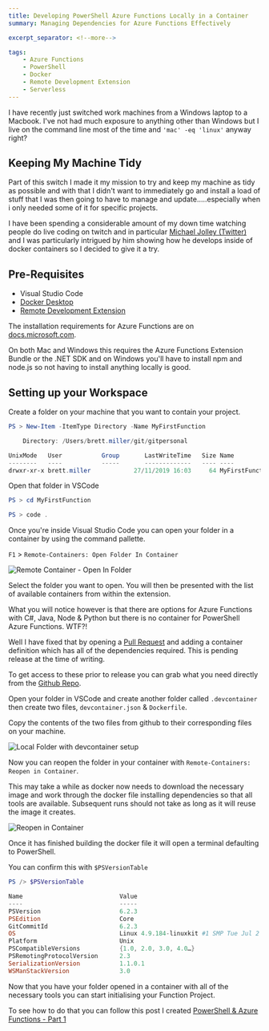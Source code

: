 ```yaml
---
title: Developing PowerShell Azure Functions Locally in a Container
summary: Managing Dependencies for Azure Functions Effectively

excerpt_separator: <!--more-->

tags:
    - Azure Functions
    - PowerShell
    - Docker
    - Remote Development Extension
    - Serverless
---
```


I have recently just switched work machines from a Windows laptop to a Macbook. I've not had much exposure to anything other than Windows but I live on the command line most of the time and `'mac' -eq 'linux'` anyway right?

## Keeping My Machine Tidy

Part of this switch I made it my mission to try and keep my machine as tidy as possible and with that I didn't want to immediately go and install a load of stuff that I was then going to have to manage and update.....especially when i only needed some of it for specific projects.

I have been spending a considerable amount of my down time watching people do live coding on twitch and in particular [Michael Jolley (Twitter)](https://twitter.com/michaeljolley) and I was particularly intrigued by him showing how he develops inside of docker containers so I decided to give it a try.

<!--more-->

## Pre-Requisites

- Visual Studio Code
- [Docker Desktop](https://www.docker.com/products/docker-desktop)
- [Remote Development Extension](https://marketplace.visualstudio.com/items?itemName=ms-vscode-remote.vscode-remote-extensionpack)

The installation requirements for Azure Functions are on [docs.microsoft.com](https://docs.microsoft.com/en-gb/azure/azure-functions/functions-run-local#install-the-azure-functions-core-tools).

On both Mac and Windows this requires the Azure Functions Extension Bundle or the .NET SDK and on Windows you'll have to install npm and node.js so not having to install anything locally is good.

## Setting up your Workspace

Create a folder on your machine that you want to contain your project.

```powershell
PS > New-Item -ItemType Directory -Name MyFirstFunction

    Directory: /Users/brett.miller/git/gitpersonal

UnixMode   User           Group       LastWriteTime   Size Name
--------   ----           -----       -------------   ---- ----
drwxr-xr-x brett.miller            27/11/2019 16:03     64 MyFirstFunction
```

Open that folder in VSCode

```powershell
PS > cd MyFirstFunction

PS > code .
```

Once you're inside Visual Studio Code you can open your folder in a container by using the command pallette.

`F1` > `Remote-Containers: Open Folder In Container`

![Remote Container - Open In Folder](https://user-images.githubusercontent.com/24279339/69739952-74914000-1130-11ea-87d0-7078eea0d46c.png)

Select the folder you want to open. You will then be presented with the list of available containers from within the extension.

What you will notice however is that there are options for Azure Functions with C#, Java, Node & Python but there is no container for PowerShell Azure Functions. WTF?!

Well I have fixed that by opening a [Pull Request](https://github.com/microsoft/vscode-dev-containers/pull/153) and adding a container definition which has all of the dependencies required. This is pending release at the time of writing.

To get access to these prior to release you can grab what you need directly from the [Github Repo](https://github.com/microsoft/vscode-dev-containers/tree/master/containers/azure-functions-pwsh-6/.devcontainer).

Open your folder in VSCode and create another folder called `.devcontainer` then create two files, `devcontainer.json` & `Dockerfile`.

Copy the contents of the two files from github to their corresponding files on your machine.

![Local Folder with devcontainer setup](https://user-images.githubusercontent.com/24279339/69741312-c044e900-1132-11ea-8aaf-4d1dfd91fc88.png)

Now you can reopen the folder in your container with `Remote-Containers: Reopen in Container`.

This may take a while as docker now needs to download the necessary image and work through the docker file installing dependencies so that all tools are available. Subsequent runs should not take as long as it will reuse the image it creates.

![Reopen in Container](https://user-images.githubusercontent.com/24279339/69741529-1e71cc00-1133-11ea-836f-7d2660e88654.png)

Once it has finished building the docker file it will open a terminal defaulting to PowerShell.

You can confirm this with `$PSVersionTable`

```powershell
PS /> $PSVersionTable

Name                           Value
----                           -----
PSVersion                      6.2.3
PSEdition                      Core
GitCommitId                    6.2.3
OS                             Linux 4.9.184-linuxkit #1 SMP Tue Jul 2 22:58:16 UTC 2019
Platform                       Unix
PSCompatibleVersions           {1.0, 2.0, 3.0, 4.0…}
PSRemotingProtocolVersion      2.3
SerializationVersion           1.1.0.1
WSManStackVersion              3.0
```

Now that you have your folder opened in a container with all of the necessary tools you can start initialising your Function Project.

To see how to do that you can follow this post I created [PowerShell & Azure Functions - Part 1](https://millerb.co.uk/2019/11/27/Getting-Started-Pwsh-Az-Functions-Part-1.html)